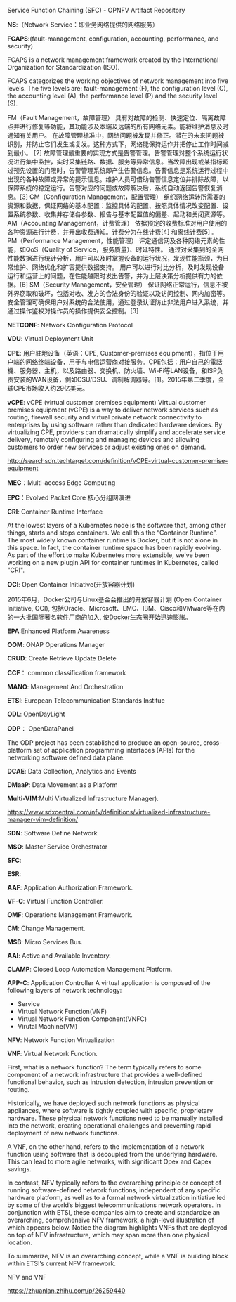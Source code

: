 Service Function Chaining (SFC) - OPNFV Artifact Repository

**NS**:（Network Service：即业务网络提供的网络服务）

**FCAPS**:(fault-management, configuration, accounting, performance, and security)

FCAPS is a network management framework created by the International Organization for Standardization (ISO). 

FCAPS categorizes the working objectives of network management into five levels. The five levels are:  fault-management (F), the configuration level (C), the accounting level (A), the performance level (P) and the security level (S).

FM（Fault Management，故障管理）
具有对故障的检测、快速定位、隔离故障点并进行修复等功能，其功能涉及本端及远端的所有网络元素。能将维护消息及时通知有关用户。
在故障管理标准中，网络问题被发现并修正。潜在的未来问题被识别，并防止它们发生或复发。这种方式下，网络能保持运作并把停止工作时间减到最小。 [2] 
故障管理最重要的实现方式是告警管理。告警管理对整个系统运行状况进行集中监控，实时采集链路、数据、服务等异常信息。当故障出现或某指标超过预先设置的门限时，告警管理系统即产生告警信息。告警信息是系统运行过程中出现的各种故障或异常的提示信息。维护人员可借助告警信息定位并排除故障，以保障系统的稳定运行。告警对应的问题或故障解决后，系统自动返回告警恢复消息。[3] 
CM（Configuration Management，配置管理）
组织网络运转所需要的资源和数据，保证网络的基本配置：监控具体的配置、按照具体情况改变配置、设置系统参数、收集并存储各参数、报告与基本配置值的偏差、起动和关闭资源等。
AM（Accounting Management，计费管理）
依据预定的收费标准对用户使用的各种资源进行计费，并开出收费通知。计费分为在线计费[4]  和离线计费[5]  。
PM（Performance Management，性能管理）
评定通信网及各种网络元素的性能，如QoS（Quality of Service，服务质量）、时延特性。
通过对采集到的全网性能数据进行统计分析，用户可以及时掌握设备的运行状况，发现性能瓶颈，为日常维护、网络优化和扩容提供数据支持。
用户可以进行对比分析，及时发现设备运行和运营上的问题，在性能越限时发出告警，并为上层决策分析提供有力的依据。[6] 
SM（Security Management，安全管理）
保证网络正常运行，信息不被外界窃取和破坏，包括对收、发方的合法身份的验证以及访问控制、网内加密等。
安全管理可确保用户对系统的合法使用，通过登录认证防止非法用户进入系统，并通过操作鉴权对操作员的操作提供安全控制。[3] 

**NETCONF**: Network Configuration Protocol

**VDU**: Virtual Deployment Unit


**CPE**: 用户驻地设备（英语：CPE, Customer-premises equipment），指位于用户端的网络终端设备，用于与电信运营商对接服务。CPE包括：用户自己的電話機、服务器、主机，以及路由器、交换机、防火墙、Wi-Fi等LAN设备，和ISP负责安装的WAN设备，例如CSU/DSU、调制解调器等。[1]。2015年第二季度，全球CPE市场收入约29亿美元。

**vCPE**: vCPE (virtual customer premises equipment) 
Virtual customer premises equipment (vCPE) is a way to deliver network services such as routing, firewall security and virtual private network connectivity to enterprises by using software rather than dedicated hardware devices. By virtualizing CPE, providers can dramatically simplify and accelerate service delivery, remotely configuring and managing devices and allowing customers to order new services or adjust existing ones on demand.

http://searchsdn.techtarget.com/definition/vCPE-virtual-customer-premise-equipment

**MEC**：Multi-access Edge Computing


**EPC**：Evolved Packet Core 核心分组网演进


**CRI**: Container Runtime Interface

At the lowest layers of a Kubernetes node is the software that, among other things, starts and stops containers. We call this the “Container Runtime”. The most widely known container runtime is Docker, but it is not alone in this space. In fact, the container runtime space has been rapidly evolving. As part of the effort to make Kubernetes more extensible, we've been working on a new plugin API for container runtimes in Kubernetes, called "CRI".

**OCI**: Open Container Initiative(开放容器计划)

2015年6月，Docker公司与Linux基金会推出的开放容器计划 (Open Container Initiative, OCI), 包括Oracle、Microsoft、EMC、IBM、Cisco和VMware等在内的一大批国际著名软件厂商的加入, 使Docker生态圈开始迅速膨胀。

**EPA**:Enhanced Platform Awareness

**OOM**: ONAP Operations Manager

**CRUD**: Create Retrieve Update Delete
	
**CCF**： common classification framework
	
**MANO**: Management And Orchestration
	
**ETSI**: European Telecommunication Standards Institue
	

	
**ODL**: OpenDayLight

	
**ODP**： OpenDataPanel
		
The ODP project has been established to produce an open-source, cross-platform set of application programming interfaces (APIs) for the networking software defined data plane.

	
**DCAE**: Data Collection, Analytics and Events
	
**DMaaP**: Data Movement as a Platform
	
**Multi-VIM**:Multi Virtualized Infrastructure Manager).

https://www.sdxcentral.com/nfv/definitions/virtualized-infrastructure-manager-vim-definition/
	
**SDN**: Software Define Network
	
**MSO**: Master Service Orchestrator
	
**SFC**: 

**ESR**:
	
**AAF**: Application Authorization Framework.
	
**VF-C**: Virtual Function Controller.
	
**OMF**: Operations Management Framework.
	
**CM**: Change Management.
	
**MSB**: Micro Services Bus.
	
**AAI**: Active and Available Inventory.
	
**CLAMP**: Closed Loop Automation Management Platform.
	
**APP-C**: Application Controller 
A virtual application is composed of the following layers of network technology:

- Service
- Virtual Network Function(VNF)
- Virtual Network Function Component(VNFC)
- Virutal Machine(VM)

**NFV**: Network Function Virtualization
	
**VNF**: Virtual Network Function.

First, what is a network function? The term typically refers to some component of a network infrastructure that provides a well-defined functional behavior, such as intrusion detection, intrusion prevention or routing.

Historically, we have deployed such network functions as physical appliances, where software is tightly coupled with specific, proprietary hardware. These physical network functions need to be manually installed into the network, creating operational challenges and preventing rapid deployment of new network functions.

A VNF, on the other hand, refers to the implementation of a network function using software that is decoupled from the underlying hardware. This can lead to more agile networks, with significant Opex and Capex savings.

In contrast, NFV typically refers to the overarching principle or concept of running software-defined network functions, independent of any specific hardware platform, as well as to a formal network virtualization initiative led by some of the world’s biggest telecommunications network operators. In conjunction with ETSI, these companies aim to create and standardize an overarching, comprehensive NFV framework, a high-level illustration of which appears below. Notice the diagram highlights VNFs that are deployed on top of NFV infrastructure, which may span more than one physical location.


To summarize, NFV is an overarching concept, while a VNF is building block within ETSI’s current NFV framework.

NFV and VNF

https://zhuanlan.zhihu.com/p/26259440



